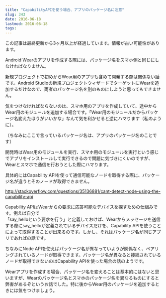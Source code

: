 ```yaml
---
title: "CapabilityAPIを使う場合、アプリのパッケージ名に注意"
slug: 343
date: 2016-06-18
lastmod: 2016-06-18
tags: 
---
```


<div id="wppda_alert">この記事は最終更新から3ヶ月以上が経過しています。情報が古い可能性があります。</div><p>Android Wearのアプリを作成する際には、パッケージ名をスマホ側と同じにしなければなりません。</p>
<p>新規プロジェクトで初めからWear用のアプリも含めて開発する際は関係ない話です。Android Studioの新規プロジェクトウィザードでターゲットにWearを追加するだけなので、両者のパッケージ名を別のものにしようと思ってもできません。</p>
<p>気をつけなければならないのは、スマホ用のアプリを作成していて、途中からWear用のモジュールを追加する場合です。「Wear用のモジュールだからパッケージ名変えたほうがいいかな」なんて気を利かせると逆にハマります（私のように）。</p>
<p>（ちなみにここで言っているパッケージ名は、アプリのパッケージ名のことです）</p>
<p>開発時はWear用のモジュールを実行、スマホ用のモジュールを実行という感じでアプリをインストールして実行できるので問題に気づきにくいのですが、Wearとスマホで通信を行おうとした際にハマります。</p>
<p>具体的にはCapability APIを使って通信可能なノードを取得する際に、パッケージ名が違うとそのノードが取得できません。</p>
<p><a href="http://stackoverflow.com/questions/35136881/cant-detect-node-using-the-capability-api">http://stackoverflow.com/questions/35136881/cant-detect-node-using-the-capability-api</a></p>
<p>Capability APIはWearからの要求に応答可能なデバイスを探すための仕組みです。例えば自分で<br />
「say_helloという要求を行う」と定義しておけば、Wearからメッセージを送信する際にsay_helloが定義されているデバイスだけを、Capability APIを使うことによって取得することが出来るのです。しかし、それはパッケージ名が同じアプリであればの話です。</p>
<p>ちなみにNode APIを使えばパッケージ名が異なっていようが関係なく、ペアリングされているノードが取得できます。パッケージ名が異なると接続されているノードが取得できないのはCapability APIを使った場合の話のようです。</p>
<p>Wearアプリを作成する場合、パッケージ名を変えることは基本的にはないと思いますが、Wearのパッケージ名とスマホのパッケージ名を異なるものにすると弊害があるぞというお話でした。特に後からWear用のパッケージを追加するときには気をつけましょう。</p>

  